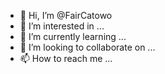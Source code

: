 - 👋 Hi, I’m @FairCatowo
- 👀 I’m interested in ...
- 🌱 I’m currently learning ...
- 💞️ I’m looking to collaborate on ...
- 📫 How to reach me ...

<!---
FairCatowo/FairCatowo is a ✨ special ✨ repository because its `README.md` (this file) appears on your GitHub profile.
You can click the Preview link to take a look at your changes.
--->
